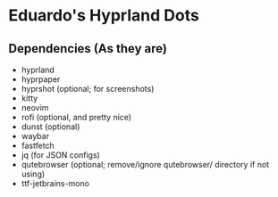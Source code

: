 # Eduardo's Hyprland Dots

## Dependencies (As they are)
- hyprland
- hyprpaper
- hyprshot (optional; for screenshots)
- kitty
- neovim
- rofi (optional, and pretty nice)
- dunst (optional)
- waybar
- fastfetch
- jq (for JSON configs)
- qutebrowser (optional; remove/ignore qutebrowser/ directory if not using)
- ttf-jetbrains-mono

